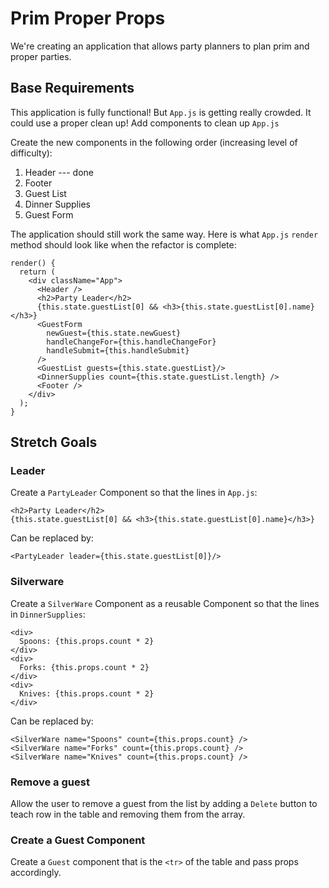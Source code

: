 # Prim Proper Props

We're creating an application that allows party planners to plan prim and proper parties.

## Base Requirements

This application is fully functional! But `App.js` is getting really crowded. It could use a proper clean up! Add components to clean up `App.js`

Create the new components in the following order (increasing level of difficulty):

1. Header --- done
1. Footer
1. Guest List
1. Dinner Supplies
1. Guest Form

The application should still work the same way. Here is what `App.js` `render` method should look like when the refactor is complete:

```JSX
render() {
  return (
    <div className="App">
      <Header />
      <h2>Party Leader</h2>
      {this.state.guestList[0] && <h3>{this.state.guestList[0].name}</h3>}
      <GuestForm
        newGuest={this.state.newGuest}
        handleChangeFor={this.handleChangeFor}
        handleSubmit={this.handleSubmit}
      />
      <GuestList guests={this.state.guestList}/>
      <DinnerSupplies count={this.state.guestList.length} />
      <Footer />
    </div>
  );
}

```

## Stretch Goals

### Leader

Create a `PartyLeader` Component so that the lines in `App.js`:

```JSX
<h2>Party Leader</h2>
{this.state.guestList[0] && <h3>{this.state.guestList[0].name}</h3>}
```

Can be replaced by:

```JSX
<PartyLeader leader={this.state.guestList[0]}/>
```

### Silverware

Create a `SilverWare` Component as a reusable Component so that the lines in `DinnerSupplies`:

```JSX
<div>
  Spoons: {this.props.count * 2}
</div>
<div>
  Forks: {this.props.count * 2}
</div>
<div>
  Knives: {this.props.count * 2}
</div>
```

Can be replaced by:

```JSX
<SilverWare name="Spoons" count={this.props.count} />
<SilverWare name="Forks" count={this.props.count} />
<SilverWare name="Knives" count={this.props.count} />
```

### Remove a guest

Allow the user to remove a guest from the list by adding a `Delete` button to teach row in the table and removing them from the array.

### Create a Guest Component

Create a `Guest` component that is the `<tr>` of the table and pass props accordingly.
